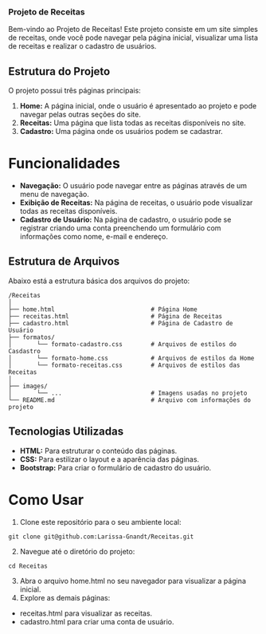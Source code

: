 ### Projeto de Receitas

Bem-vindo ao Projeto de Receitas! Este projeto consiste em um site simples de receitas, onde você pode navegar pela página inicial, visualizar uma lista de receitas e realizar o cadastro de usuários.

## Estrutura do Projeto

O projeto possui três páginas principais:

1. **Home:** A página inicial, onde o usuário é apresentado ao projeto e pode navegar pelas outras seções do site.
2. **Receitas:** Uma página que lista todas as receitas disponíveis no site.
3. **Cadastro:** Uma página onde os usuários podem se cadastrar.

# Funcionalidades

- **Navegação:** O usuário pode navegar entre as páginas através de um menu de navegação.
- **Exibição de Receitas:** Na página de receitas, o usuário pode visualizar todas as receitas disponíveis.
- **Cadastro de Usuário:** Na página de cadastro, o usuário pode se registrar criando uma conta preenchendo um formulário com informações como nome, e-mail e endereço.

## Estrutura de Arquivos

Abaixo está a estrutura básica dos arquivos do projeto:

```
/Receitas
│
├── home.html                           # Página Home
├── receitas.html                       # Página de Receitas
├── cadastro.html                       # Página de Cadastro de Usuário
├── formatos/
│       └── formato-cadastro.css        # Arquivos de estilos do Casdastro
│       └── formato-home.css            # Arquivos de estilos da Home
│       └── formato-receitas.css        # Arquivos de estilos das Receitas
│
├── images/
│       └── ...                         # Imagens usadas no projeto
└── README.md                           # Arquivo com informações do projeto
```

## Tecnologias Utilizadas

- **HTML:** Para estruturar o conteúdo das páginas.
- **CSS:** Para estilizar o layout e a aparência das páginas.
- **Bootstrap:** Para criar o formulário de cadastro do usuário.

# Como Usar

1. Clone este repositório para o seu ambiente local:

```
git clone git@github.com:Larissa-Gnandt/Receitas.git
```

2. Navegue até o diretório do projeto:

```
cd Receitas
```

3. Abra o arquivo home.html no seu navegador para visualizar a página inicial.
4. Explore as demais páginas:

- receitas.html para visualizar as receitas.
- cadastro.html para criar uma conta de usuário.

